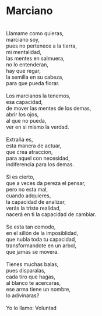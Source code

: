 # Marciano
</br>
Llamame como quieras,</br>
marciano soy,</br>
pues no pertenece a la tierra,</br>
mi mentalidad,</br>
las mentes en salmuera,</br>
no lo entenderan,</br>
hay que regar,</br>
la semilla en su cabeza,</br>
para que pueda florar.</br>
</br>
Los marcianos la tenemos,</br>
esa capacidad,</br>
de mover las mentes de los demas,</br>
abrir los ojos,</br>
al que no pueda,</br>
ver en si mismo la verdad.</br>
</br>
Extraña es,</br>
esta manera de actuar,</br>
que crea atraccion,</br>
para aquel con necesidad,</br>
indiferencia para los demas.</br>
</br>
Si es cierto,</br>
que a veces da pereza el pensar,</br>
pero no esta mal,</br>
cuando adquieres,</br>
la capacidad de analizar,</br>
verás la triste realidad,</br>
nacerá en ti la capacidad de cambiar.</br>
</br>
Se esta tan comodo,</br>
en el sillón de la imposiblidad,</br>
que nubla toda tu capacidad,</br>
transformandote en un arbol,</br>
que jamas se movera.</br>
</br>
Tienes muchas balas,</br>
pues disparalas,</br>
cada tiro que hagas,</br>
al blanco te acercaras,</br>
ese arma tiene un nombre,</br>
lo adivinaras?</br>
</br>
Yo lo llamo: Voluntad</br>
